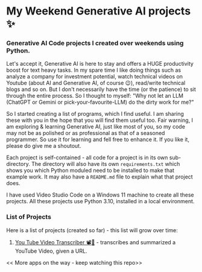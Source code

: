 # My Weekend Generative AI projects ✨

### Generative AI Code projects I created over weekends using Python.

Let's accept it, Generative AI is here to stay and offers a HUGE productivity boost for text heavy tasks.
In my spare time I like doing things such as analyze a company for investment potential, watch 
technical videos on Youtube (about AI and Generative AI, of course 😉), read/write technical blogs and so on. But I don't necessarily have the time (or the patience) to sit through the entire process. So I thought to myself: "Why not let an LLM (ChatGPT or Gemini or pick-your-favourite-LLM) do the dirty work for me?"

So I started creating a list of programs, which I find useful. I am sharing these with you in the hope that you will find them useful too. Fair warning, I am exploring & learning Generative AI, just like most of you,
so my code may not be as polished or as professional as that of a seasoned programmer. So use it for learning
and fell free to enhance it. If you like it, please do give me a shoutout.

Each project is self-contained - all code for a project is in its own sub-directory. The directory will also
have its own `requirements.txt` which shows you which Python moduled need to be installed to make that example work. It may also have a `README.md` file to explain what that project does.

I have used Video Studio Code on a Windows 11 machine to create all these projects. All these projects use
Python 3.10, installed in a local environment. 

### List of Projects 
Here is a list of projects (created so far) - this list will grow over time:
1. [You Tube Video Transcriber 📽️💬](YouTubeVideoTranscriber/README.md) - transcribes and summarized a YouTube Video, given a URL.

<< More apps on the way - keep watching this repo>>


